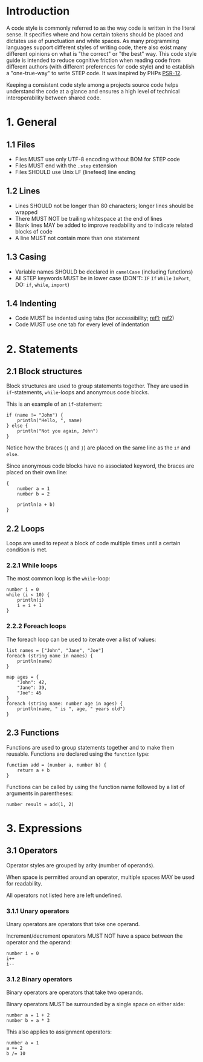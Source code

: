 # Introduction

A code style is commonly referred to as the way code is written in the literal sense.
It specifies where and how certain tokens should be placed and dictates use of punctuation and white spaces.
As many programming languages support different styles of writing code, there also exist many different opinions on what is "the correct" or "the best" way.
This code style guide is intended to reduce cognitive friction when reading code from different authors (with different preferences for code style) and to establish a "one-true-way" to write STEP code.
It was inspired by PHPs [PSR-12](https://www.php-fig.org/psr/psr-12/).

Keeping a consistent code style among a projects source code helps understand the code at a glance and ensures a high level of technical interoperability between shared code.

# 1. General

## 1.1 Files

- Files MUST use only UTF-8 encoding without BOM for STEP code
- Files MUST end with the `.step` extension
- Files SHOULD use Unix LF (linefeed) line ending

## 1.2 Lines

- Lines SHOULD not be longer than 80 characters; longer lines should be wrapped
- There MUST NOT be trailing whitespace at the end of lines
- Blank lines MAY be added to improve readability and to indicate related blocks of code
- A line MUST not contain more than one statement

## 1.3 Casing

- Variable names SHOULD be declared in `camelCase` (including functions)
- All STEP keywords MUST be in lower case (DON'T: `IF` `If` `While` `ImPort`, DO: `if`, `while`, `import`)

## 1.4 Indenting

- Code MUST be indented using tabs (for accessibility; [ref1](https://adamtuttle.codes/blog/2021/tabs-vs-spaces-its-an-accessibility-issue/); [ref2](https://alexandersandberg.com/articles/default-to-tabs-instead-of-spaces-for-an-accessible-first-environment/))
- Code MUST use one tab for every level of indentation

# 2. Statements

## 2.1 Block structures

Block structures are used to group statements together.
They are used in `if`-statements, `while`-loops and anonymous code blocks.

This is an example of an `if`-statement:

```step
if (name != "John") {
	println("Hello, ", name)
} else {
	println("Not you again, John")
}
```

Notice how the braces (`{` and `}`) are placed on the same line as the `if` and `else`.

Since anonymous code blocks have no associated keyword, the braces are placed on their own line:

```step
{
	number a = 1
	number b = 2

	println(a + b)
}
```

## 2.2 Loops

Loops are used to repeat a block of code multiple times until a certain condition is met.

### 2.2.1 While loops

The most common loop is the `while`-loop:

```step
number i = 0
while (i < 10) {
	println(i)
	i = i + 1
}
```

### 2.2.2 Foreach loops

The foreach loop can be used to iterate over a list of values:

```step
list names = ["John", "Jane", "Joe"]
foreach (string name in names) {
    println(name)
}

map ages = {
    "John": 42,
    "Jane": 39,
    "Joe": 45
}
foreach (string name: number age in ages) {
    println(name, " is ", age, " years old")
}
```

## 2.3 Functions

Functions are used to group statements together and to make them reusable.
Functions are declared using the `function` type:

```step
function add = (number a, number b) {
	return a + b
}
```

Functions can be called by using the function name followed by a list of arguments in parentheses:

```step
number result = add(1, 2)
```

# 3. Expressions

## 3.1 Operators

Operator styles are grouped by arity (number of operands).

When space is permitted around an operator, multiple spaces MAY be used for readability.

All operators not listed here are left undefined.

### 3.1.1 Unary operators

Unary operators are operators that take one operand.

Increment/decrement operators MUST NOT have a space between the operator and the operand:

```step
number i = 0
i++
i--
```

### 3.1.2 Binary operators

Binary operators are operators that take two operands.

Binary operators MUST be surrounded by a single space on either side:

```step
number a = 1 + 2
number b = a * 3
```

This also applies to assignment operators:

```step
number a = 1
a += 2
b /= 10
```
